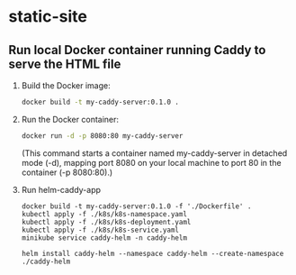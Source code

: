 # static-site

## Run local Docker container running Caddy to serve the HTML file

1. Build the Docker image:
   ```bash
   docker build -t my-caddy-server:0.1.0 .
   ```

2. Run the Docker container:
   ```bash
   docker run -d -p 8080:80 my-caddy-server
   ```
    (This command starts a container named my-caddy-server in detached mode (-d), mapping port 8080 on your local machine to port 80 in the container (-p 8080:80).)

3. Run helm-caddy-app
   ```
   docker build -t my-caddy-server:0.1.0 -f './Dockerfile' .
   kubectl apply -f ./k8s/k8s-namespace.yaml 
   kubectl apply -f ./k8s/k8s-deployment.yaml
   kubectl apply -f ./k8s/k8s-service.yaml  
   minikube service caddy-helm -n caddy-helm 
   ```
   ```
   helm install caddy-helm --namespace caddy-helm --create-namespace ./caddy-helm
   ```